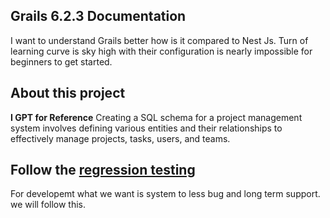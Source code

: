## Grails 6.2.3 Documentation
I want to understand Grails better how is it compared to Nest Js.
Turn of learning curve is sky high with their configuration is nearly impossible for beginners to get started.

## About this project
**I GPT for Reference**
Creating a SQL schema for a project management system involves defining various entities and their relationships to effectively manage projects, tasks, users, and teams. 

## Follow the [regression testing](https://en.wikipedia.org/wiki/Regression_testing)
For developemt what we want is system to less bug and long term support. we will follow this.
